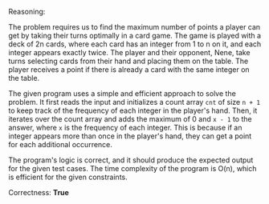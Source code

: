 Reasoning:

The problem requires us to find the maximum number of points a player can get by taking their turns optimally in a card game. The game is played with a deck of 2n cards, where each card has an integer from 1 to n on it, and each integer appears exactly twice. The player and their opponent, Nene, take turns selecting cards from their hand and placing them on the table. The player receives a point if there is already a card with the same integer on the table.

The given program uses a simple and efficient approach to solve the problem. It first reads the input and initializes a count array `cnt` of size `n + 1` to keep track of the frequency of each integer in the player's hand. Then, it iterates over the count array and adds the maximum of 0 and `x - 1` to the answer, where `x` is the frequency of each integer. This is because if an integer appears more than once in the player's hand, they can get a point for each additional occurrence.

The program's logic is correct, and it should produce the expected output for the given test cases. The time complexity of the program is O(n), which is efficient for the given constraints.

Correctness: **True**